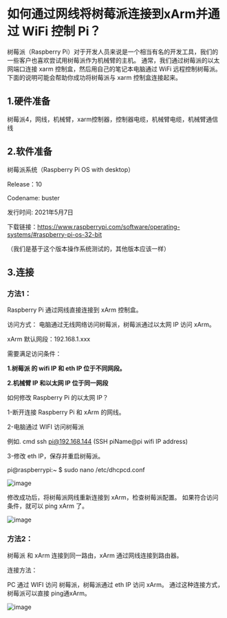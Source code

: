 # 如何通过网线将树莓派连接到xArm并通过 WiFi 控制 Pi？

树莓派（Raspberry Pi）对于开发人员来说是一个相当有名的开发工具，我们的一些客户也喜欢尝试用树莓派作为机械臂的主机。 通常，我们通过树莓派的以太网端口连接 xarm 控制盒，然后用自己的笔记本电脑通过 WiFi 远程控制树莓派。 下面的说明可能会帮助你成功将树莓派与 xarm 控制盒连接起来。



## 1.硬件准备

树莓派4，网线，机械臂，xarm控制器，控制器电缆，机械臂电缆，机械臂通信线

## 2.软件准备

树莓派系统（Raspberry Pi OS with desktop）

 Release：10 

Codename: buster 

发行时间: 2021年5月7日

下载链接：https://www.raspberrypi.com/software/operating-systems/#raspberry-pi-os-32-bit

（我们是基于这个版本操作系统测试的，其他版本应该一样）

## 3.连接

### 方法1：

Raspberry Pi 通过网线直接连接到 xArm 控制盒。

访问方式： 电脑通过无线网络访问树莓派，树莓派通过以太网 IP 访问 xArm。

xArm 默认网段：192.168.1.xxx 

需要满足访问条件：

__1.树莓派 的 wifi IP 和 eth IP 位于不同网段。__

__2.机械臂 IP 和以太网 IP 位于同一网段__




如何修改 Raspberry Pi 的以太网 IP？

1-断开连接 Raspberry Pi 和 xArm 的网线。 

2-电脑通过 WIFI 访问树莓派

例如. cmd ssh [pi@192.168.144](mailto:pi@192.168.144) (SSH piName@pi wifi IP address)

3-修改 eth IP，保存并重启树莓派。

pi@raspberrypi:~ $ sudo nano /etc/dhcpcd.conf

![image](https://github.com/xArm-Developer/ufactory_docs/blob/main/cn/.gitbook/assets/15.png)


修改成功后，将树莓派网线重新连接到 xArm，检查树莓派配置。 如果符合访问条件，就可以 ping xArm 了。

![image](https://github.com/xArm-Developer/ufactory_docs/blob/main/cn/.gitbook/assets/16.png)


### 方法2：

树莓派 和 xArm 连接到同一路由，xArm 通过网线连接到路由器。

连接方法：

PC 通过 WIFI 访问 树莓派，树莓派通过 eth IP 访问 xArm。 通过这种连接方式，树莓派可以直接 ping通xArm。

![image](https://github.com/xArm-Developer/ufactory_docs/blob/main/cn/.gitbook/assets/17.png)
